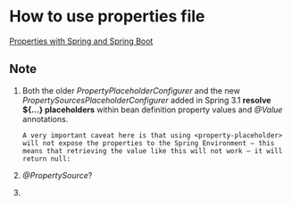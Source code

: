 # How to use properties file

[Properties with Spring and Spring Boot](https://www.baeldung.com/properties-with-spring)

##  Note

1. Both the older *PropertyPlaceholderConfigurer* and the new *PropertySourcesPlaceholderConfigurer* added in Spring 3.1 **resolve ${…} placeholders** within bean definition property values and *@Value* annotations.

   ```
   A very important caveat here is that using <property-placeholder> will not expose the properties to the Spring Environment – this means that retrieving the value like this will not work – it will return null:
   ```

   

2. *@PropertySource*?
3. 